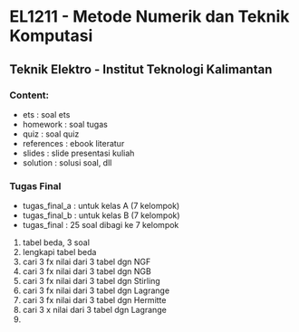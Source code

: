 # EL1211 - Metode Numerik dan Teknik Komputasi
## Teknik Elektro - Institut Teknologi Kalimantan

### Content: 

- ets           : soal ets
- homework      : soal tugas
- quiz          : soal quiz
- references    : ebook literatur
- slides        : slide presentasi kuliah
- solution      : solusi soal, dll

### Tugas Final
- tugas_final_a : untuk kelas A (7 kelompok)
- tugas_final_b : untuk kelas B (7 kelompok)
- tugas_final   : 25 soal dibagi ke 7 kelompok

1. tabel beda, 3 soal
2. lengkapi tabel beda
3. cari 3 fx nilai dari 3 tabel dgn NGF
4. cari 3 fx nilai dari 3 tabel dgn NGB
5. cari 3 fx nilai dari 3 tabel dgn Stirling
6. cari 3 fx nilai dari 3 tabel dgn Lagrange
7. cari 3 fx nilai dari 3 tabel dgn Hermitte
8. cari 3 x nilai dari 3 tabel dgn Lagrange
9. 